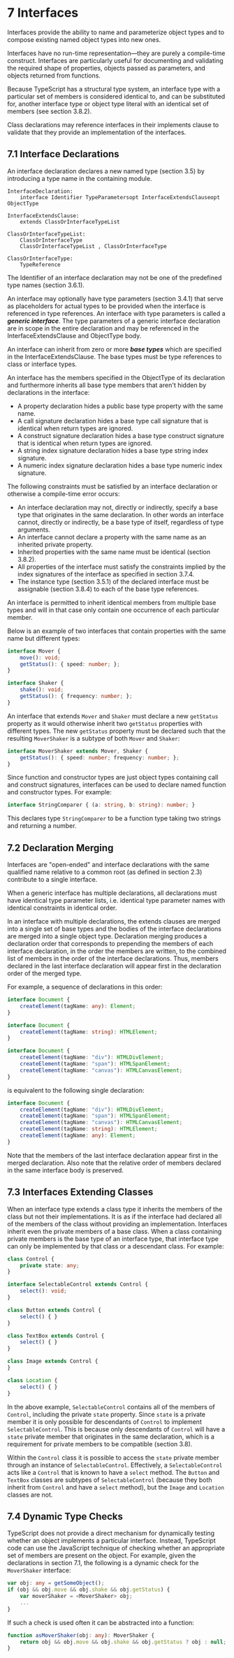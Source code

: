 # 7 Interfaces

Interfaces provide the ability to name and parameterize object types and to compose existing named
object types into new ones.

Interfaces have no run-time representation—they are purely a compile-time construct. Interfaces are
particularly useful for documenting and validating the required shape of properties, objects passed as
parameters, and objects returned from functions.

Because TypeScript has a structural type system, an interface type with a particular set of members is
considered identical to, and can be substituted for, another interface type or object type literal with an
identical set of members (see section 3.8.2).

Class declarations may reference interfaces in their implements clause to validate that they provide an
implementation of the interfaces.

## 7.1 Interface Declarations

An interface declaration declares a new named type (section 3.5) by introducing a type name in the
containing module.

```text
InterfaceDeclaration:
    interface Identifier TypeParametersopt InterfaceExtendsClauseopt ObjectType

InterfaceExtendsClause:
    extends ClassOrInterfaceTypeList

ClassOrInterfaceTypeList:
    ClassOrInterfaceType
    ClassOrInterfaceTypeList , ClassOrInterfaceType

ClassOrInterfaceType:
    TypeReference
```

The Identifier of an interface declaration may not be one of the predefined type names (section 3.6.1).

An interface may optionally have type parameters (section 3.4.1) that serve as placeholders for actual
types to be provided when the interface is referenced in type references. An interface with type
parameters is called a ***generic interface***. The type parameters of a generic interface declaration are in
scope in the entire declaration and may be referenced in the InterfaceExtendsClause and ObjectType body.

An interface can inherit from zero or more ***base types*** which are specified in the InterfaceExtendsClause.
The base types must be type references to class or interface types.


An interface has the members specified in the ObjectType of its declaration and furthermore inherits all
base type members that aren't hidden by declarations in the interface:

* A property declaration hides a public base type property with the same name.
* A call signature declaration hides a base type call signature that is identical when return types are
ignored.
* A construct signature declaration hides a base type construct signature that is identical when
return types are ignored.
* A string index signature declaration hides a base type string index signature.
* A numeric index signature declaration hides a base type numeric index signature.

The following constraints must be satisfied by an interface declaration or otherwise a compile-time error
occurs:

* An interface declaration may not, directly or indirectly, specify a base type that originates in the
same declaration. In other words an interface cannot, directly or indirectly, be a base type of itself,
regardless of type arguments.
* An interface cannot declare a property with the same name as an inherited private property.
* Inherited properties with the same name must be identical (section 3.8.2).
* All properties of the interface must satisfy the constraints implied by the index signatures of the
interface as specified in section 3.7.4.
* The instance type (section 3.5.1) of the declared interface must be assignable (section 3.8.4) to
each of the base type references.

An interface is permitted to inherit identical members from multiple base types and will in that case only
contain one occurrence of each particular member.

Below is an example of two interfaces that contain properties with the same name but different types:

```typescript
interface Mover {
    move(): void;
    getStatus(): { speed: number; };
}

interface Shaker {
    shake(): void;
    getStatus(): { frequency: number; };
}
```

An interface that extends `Mover` and `Shaker` must declare a new `getStatus` property as it would
otherwise inherit two `getStatus` properties with different types. The new `getStatus` property must be
declared such that the resulting `MoverShaker` is a subtype of both `Mover` and `Shaker`:

```typescript
interface MoverShaker extends Mover, Shaker {
    getStatus(): { speed: number; frequency: number; };
}
```

Since function and constructor types are just object types containing call and construct signatures,
interfaces can be used to declare named function and constructor types. For example:

```typescript
interface StringComparer { (a: string, b: string): number; }
```

This declares type `StringComparer` to be a function type taking two strings and returning a number.

## 7.2 Declaration Merging

Interfaces are "open-ended" and interface declarations with the same qualified name relative to a
common root (as defined in section 2.3) contribute to a single interface.

When a generic interface has multiple declarations, all declarations must have identical type parameter
lists, i.e. identical type parameter names with identical constraints in identical order.

In an interface with multiple declarations, the extends clauses are merged into a single set of base types
and the bodies of the interface declarations are merged into a single object type. Declaration merging
produces a declaration order that corresponds to prepending the members of each interface declaration,
in the order the members are written, to the combined list of members in the order of the interface
declarations. Thus, members declared in the last interface declaration will appear first in the declaration
order of the merged type.

For example, a sequence of declarations in this order:

```typescript
interface Document {
    createElement(tagName: any): Element;
}

interface Document {
    createElement(tagName: string): HTMLElement;
}

interface Document {
    createElement(tagName: "div"): HTMLDivElement;
    createElement(tagName: "span"): HTMLSpanElement;
    createElement(tagName: "canvas"): HTMLCanvasElement;
}
```

is equivalent to the following single declaration:

```typescript
interface Document {
    createElement(tagName: "div"): HTMLDivElement;
    createElement(tagName: "span"): HTMLSpanElement;
    createElement(tagName: "canvas"): HTMLCanvasElement;
    createElement(tagName: string): HTMLElement;
    createElement(tagName: any): Element;
}
```

Note that the members of the last interface declaration appear first in the merged declaration. Also note
that the relative order of members declared in the same interface body is preserved.

## 7.3 Interfaces Extending Classes

When an interface type extends a class type it inherits the members of the class but not their
implementations. It is as if the interface had declared all of the members of the class without providing an
implementation. Interfaces inherit even the private members of a base class. When a class containing
private members is the base type of an interface type, that interface type can only be implemented by
that class or a descendant class. For example:

```typescript
class Control {
    private state: any;
}

interface SelectableControl extends Control {
    select(): void;
}

class Button extends Control {
    select() { }
}

class TextBox extends Control {
    select() { }
}

class Image extends Control {
}

class Location {
    select() { }
}
```

In the above example, `SelectableControl` contains all of the members of `Control`, including the private
`state` property. Since `state` is a private member it is only possible for descendants of `Control` to
implement `SelectableControl`. This is because only descendants of `Control` will have a `state` private
member that originates in the same declaration, which is a requirement for private members to be
compatible (section 3.8).

Within the `Control` class it is possible to access the `state` private member through an instance of
`SelectableControl`. Effectively, a `SelectableControl` acts like a `Control` that is known to have a `select`
method. The `Button` and `TextBox` classes are subtypes of `SelectableControl` (because they both inherit
from `Control` and have a `select` method), but the `Image` and `Location` classes are not.


## 7.4 Dynamic Type Checks

TypeScript does not provide a direct mechanism for dynamically testing whether an object implements a
particular interface. Instead, TypeScript code can use the JavaScript technique of checking whether an
appropriate set of members are present on the object. For example, given the declarations in section 7.1,
the following is a dynamic check for the `MoverShaker` interface:

```typescript
var obj: any = getSomeObject();
if (obj && obj.move && obj.shake && obj.getStatus) {
    var moverShaker = <MoverShaker> obj;
    ...
}
```

If such a check is used often it can be abstracted into a function:

```typescript
function asMoverShaker(obj: any): MoverShaker {
    return obj && obj.move && obj.shake && obj.getStatus ? obj : null;
}
```

